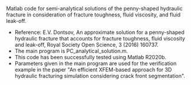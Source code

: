 Matlab code for semi-analytical solutions of the penny-shaped hydraulic fracture in consideration of fracture toughness, fluid viscosity, and fluid leak-off.

+ Reference: E.V. Dontsov, An approximate solution for a penny-shaped hydraulic fracture that accounts for fracture toughness, fluid viscosity and leak-off, Royal Society Open Science, 3 (2016) 160737.
+ The main program is PC_analytical_solution.m.
+ This code has been successfully tested using Matlab R2020b.
+ Parameters given in the main program are used for the verification example in the paper "An efficient XFEM-based approach for 3D hydraulic fracturing simulation considering crack front segmentation".